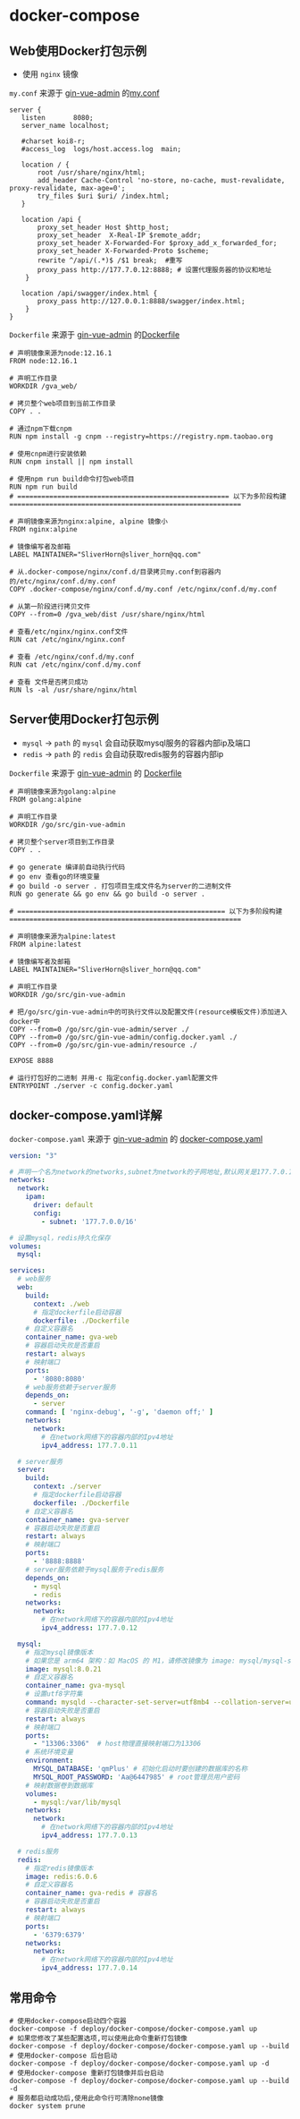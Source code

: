 # docker-compose

## Web使用Docker打包示例

- 使用 `nginx` 镜像

`my.conf` 来源于 [gin-vue-admin](https://github.com/flipped-aurora/gin-vue-admin) 的[my.conf](https://github.com/flipped-aurora/gin-vue-admin/blob/master/web/.docker-compose/nginx/conf.d/my.conf)

 ```shell
server {
    listen       8080;
    server_name localhost;

    #charset koi8-r;
    #access_log  logs/host.access.log  main;

    location / {
        root /usr/share/nginx/html;
        add_header Cache-Control 'no-store, no-cache, must-revalidate, proxy-revalidate, max-age=0';
        try_files $uri $uri/ /index.html;
    }

    location /api {
        proxy_set_header Host $http_host;
        proxy_set_header  X-Real-IP $remote_addr;
        proxy_set_header X-Forwarded-For $proxy_add_x_forwarded_for;
        proxy_set_header X-Forwarded-Proto $scheme;
        rewrite ^/api/(.*)$ /$1 break;  #重写
        proxy_pass http://177.7.0.12:8888; # 设置代理服务器的协议和地址
     }

    location /api/swagger/index.html {
        proxy_pass http://127.0.0.1:8888/swagger/index.html;
     }
 }
 ```

`Dockerfile` 来源于 [gin-vue-admin](https://github.com/flipped-aurora/gin-vue-admin) 的[Dockerfile](https://github.com/flipped-aurora/gin-vue-admin/blob/master/web/Dockerfile)

```
# 声明镜像来源为node:12.16.1
FROM node:12.16.1

# 声明工作目录
WORKDIR /gva_web/

# 拷贝整个web项目到当前工作目录
COPY . .

# 通过npm下载cnpm
RUN npm install -g cnpm --registry=https://registry.npm.taobao.org

# 使用cnpm进行安装依赖
RUN cnpm install || npm install

# 使用npm run build命令打包web项目
RUN npm run build
# ===================================================== 以下为多阶段构建 ==========================================================

# 声明镜像来源为nginx:alpine, alpine 镜像小
FROM nginx:alpine

# 镜像编写者及邮箱
LABEL MAINTAINER="SliverHorn@sliver_horn@qq.com"

# 从.docker-compose/nginx/conf.d/目录拷贝my.conf到容器内的/etc/nginx/conf.d/my.conf
COPY .docker-compose/nginx/conf.d/my.conf /etc/nginx/conf.d/my.conf

# 从第一阶段进行拷贝文件
COPY --from=0 /gva_web/dist /usr/share/nginx/html

# 查看/etc/nginx/nginx.conf文件
RUN cat /etc/nginx/nginx.conf

# 查看 /etc/nginx/conf.d/my.conf
RUN cat /etc/nginx/conf.d/my.conf

# 查看 文件是否拷贝成功
RUN ls -al /usr/share/nginx/html
```

## Server使用Docker打包示例

- `mysql` -> `path` 的 `mysql` 会自动获取mysql服务的容器内部ip及端口
- `redis` -> `path` 的 `redis` 会自动获取redis服务的容器内部ip

`Dockerfile` 来源于 [gin-vue-admin](https://github.com/flipped-aurora/gin-vue-admin) 的 [Dockerfile](https://github.com/flipped-aurora/gin-vue-admin/blob/master/server/Dockerfile)

```
# 声明镜像来源为golang:alpine
FROM golang:alpine

# 声明工作目录
WORKDIR /go/src/gin-vue-admin

# 拷贝整个server项目到工作目录
COPY . .

# go generate 编译前自动执行代码
# go env 查看go的环境变量
# go build -o server . 打包项目生成文件名为server的二进制文件
RUN go generate && go env && go build -o server .

# ==================================================== 以下为多阶段构建 ==========================================================

# 声明镜像来源为alpine:latest
FROM alpine:latest

# 镜像编写者及邮箱
LABEL MAINTAINER="SliverHorn@sliver_horn@qq.com"

# 声明工作目录
WORKDIR /go/src/gin-vue-admin

# 把/go/src/gin-vue-admin中的可执行文件以及配置文件(resource模板文件)添加进入docker中
COPY --from=0 /go/src/gin-vue-admin/server ./
COPY --from=0 /go/src/gin-vue-admin/config.docker.yaml ./
COPY --from=0 /go/src/gin-vue-admin/resource ./

EXPOSE 8888

# 运行打包好的二进制 并用-c 指定config.docker.yaml配置文件
ENTRYPOINT ./server -c config.docker.yaml
```

## docker-compose.yaml详解

`docker-compose.yaml` 来源于 [gin-vue-admin](https://github.com/flipped-aurora/gin-vue-admin) 的 [docker-compose.yaml](https://github.com/flipped-aurora/gin-vue-admin/blob/master/docker-compose.yaml)

```yaml
version: "3"

# 声明一个名为network的networks,subnet为network的子网地址,默认网关是177.7.0.1
networks:
  network:
    ipam:
      driver: default
      config:
        - subnet: '177.7.0.0/16'

# 设置mysql，redis持久化保存
volumes:
  mysql:

services:
  # web服务
  web:
    build:
      context: ./web
      # 指定dockerfile启动容器
      dockerfile: ./Dockerfile
    # 自定义容器名
    container_name: gva-web
    # 容器启动失败是否重启
    restart: always
    # 映射端口
    ports:
      - '8080:8080'
    # web服务依赖于server服务
    depends_on:
      - server
    command: [ 'nginx-debug', '-g', 'daemon off;' ]
    networks:
      network:
        # 在network网络下的容器内部的Ipv4地址
        ipv4_address: 177.7.0.11

  # server服务
  server:
    build:
      context: ./server
      # 指定dockerfile启动容器
      dockerfile: ./Dockerfile
    # 自定义容器名
    container_name: gva-server
    # 容器启动失败是否重启
    restart: always
    # 映射端口
    ports:
      - '8888:8888'
    # server服务依赖于mysql服务于redis服务
    depends_on:
      - mysql
      - redis
    networks:
      network:
      	# 在network网络下的容器内部的Ipv4地址
        ipv4_address: 177.7.0.12

  mysql:
    # 指定mysql镜像版本
    # 如果您是 arm64 架构：如 MacOS 的 M1，请修改镜像为 image: mysql/mysql-server:8.0.21
    image: mysql:8.0.21
    # 自定义容器名
    container_name: gva-mysql
    # 设置utf8字符集
    command: mysqld --character-set-server=utf8mb4 --collation-server=utf8mb4_unicode_ci 
    # 容器启动失败是否重启
    restart: always
    # 映射端口
    ports:
      - "13306:3306"  # host物理直接映射端口为13306
    # 系统环境变量
    environment:
      MYSQL_DATABASE: 'qmPlus' # 初始化启动时要创建的数据库的名称
      MYSQL_ROOT_PASSWORD: 'Aa@6447985' # root管理员用户密码
    # 映射数据卷到数据库
    volumes:
      - mysql:/var/lib/mysql
    networks:
      network:
        # 在network网络下的容器内部的Ipv4地址
        ipv4_address: 177.7.0.13

  # redis服务
  redis:
    # 指定redis镜像版本
    image: redis:6.0.6
    # 自定义容器名
    container_name: gva-redis # 容器名
    # 容器启动失败是否重启
    restart: always
    # 映射端口
    ports:
      - '6379:6379'
    networks:
      network:
        # 在network网络下的容器内部的Ipv4地址
        ipv4_address: 177.7.0.14
```

## 常用命令

```shell
# 使用docker-compose启动四个容器
docker-compose -f deploy/docker-compose/docker-compose.yaml up
# 如果您修改了某些配置选项,可以使用此命令重新打包镜像
docker-compose -f deploy/docker-compose/docker-compose.yaml up --build
# 使用docker-compose 后台启动
docker-compose -f deploy/docker-compose/docker-compose.yaml up -d
# 使用docker-compose 重新打包镜像并后台启动
docker-compose -f deploy/docker-compose/docker-compose.yaml up --build -d
# 服务都启动成功后,使用此命令行可清除none镜像
docker system prune
```





















































